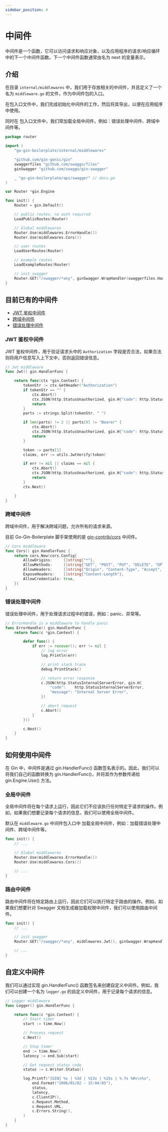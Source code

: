 ```yaml
---
sidebar_position: 4
---
```


# 中间件

中间件是一个函数，它可以访问请求和响应对象，以及应用程序的请求/响应循环中的下一个中间件函数。下一个中间件函数通常由名为 next 的变量表示。

## 介绍

在目录 `internal/middlewares` 中，我们用于存放相关的中间件，并且定义了一个名为 `middleware.go` 的文件，作为中间件包的入口。

在包入口文件中，我们完成初始化中间件的工作，然后将其导出，以便在应用程序中使用。

同时在 包入口文件中，我们常加载全局中间件，例如：错误处理中间件、跨域中间件等。

```go
package router

import (
	"go-gin-boilerplate/internal/middlewares"

	"github.com/gin-gonic/gin"
	swaggerfiles "github.com/swaggo/files"
	ginSwagger "github.com/swaggo/gin-swagger"

	_ "go-gin-boilerplate/api/swagger" // docs.go
)

var Router *gin.Engine

func init() {
	Router = gin.Default()

	// public routes, no auth required
	LoadPublicRoutes(Router)

	// Global middlewares
	Router.Use(middlewares.ErrorHandle())
	Router.Use(middlewares.Cors())

	// user routes
	LoadUserRoutes(Router)

	// example routes
	LoadExampleRoutes(Router)

	// init swagger
	Router.GET("/swagger/*any", ginSwagger.WrapHandler(swaggerfiles.Handler))
}


```

## 目前已有的中间件

- [JWT 鉴权中间件](https://github.com/sanjayheaven/go-gin-boilerplate/tree/main/internal/middlewares/jwt.go)
- [跨域中间件](https://github.com/sanjayheaven/go-gin-boilerplate/blob/main/internal/middlewares/cors.go)
- [错误处理中间件](https://github.com/sanjayheaven/go-gin-boilerplate/blob/main/internal/middlewares/errorHandle.go)

### JWT 鉴权中间件

JWT 鉴权中间件，用于验证请求头中的 `Authorization` 字段是否合法，如果合法则将用户信息写入上下文中，否则返回错误信息。

```go
// Jwt middleware
func Jwt() gin.HandlerFunc {

	return func(ctx *gin.Context) {
		tokenStr := ctx.GetHeader("Authorization")
		if tokenStr == "" {
			ctx.Abort()
			ctx.JSON(http.StatusUnauthorized, gin.H{"code": http.StatusUnauthorized, "message": "Not Authorized"})
			return
		}
		parts := strings.Split(tokenStr, " ")

		if len(parts) != 2 || parts[0] != "Bearer" {
			ctx.Abort()
			ctx.JSON(http.StatusUnauthorized, gin.H{"code": http.StatusUnauthorized, "message": "Not Authorized"})
			return
		}

		token := parts[1]
		claims, err := utils.JwtVerify(token)

		if err != nil || claims == nil {
			ctx.Abort()
			ctx.JSON(http.StatusUnauthorized, gin.H{"code": http.StatusUnauthorized, "message": "Not Authorized"})
			return
		}
		ctx.Next()

	}
}
```

### 跨域中间件

跨域中间件，用于解决跨域问题，允许所有的请求来源。

目前 Go-Gin-Boilerplate 脚手架使用的是 [gin-contrib/cors](https://github.com/gin-contrib/cors) 中间件。

```go
// Cors middleware
func Cors() gin.HandlerFunc {
	return cors.New(cors.Config{
		AllowOrigins:     []string{"*"},
		AllowMethods:     []string{"GET", "POST", "PUT", "DELETE", "OPTIONS"},
		AllowHeaders:     []string{"Origin", "Content-Type", "Accept", "Authorization"},
		ExposeHeaders:    []string{"Content-Length"},
		AllowCredentials: true,
	})
}
```

### 错误处理中间件

错误处理中间件，用于处理请求过程中的错误，例如：panic、异常等。

```go
// ErrorHandle is a middleware to handle panic
func ErrorHandle() gin.HandlerFunc {
	return func(c *gin.Context) {

		defer func() {
			if err := recover(); err != nil {
				// log error
				log.Println(err)

				// print stack trace
				debug.PrintStack()

				// return error response
				c.JSON(http.StatusInternalServerError, gin.H{
					"code":    http.StatusInternalServerError,
					"message": "Internal Server Error",
				})

				// abort request
				c.Abort()
			}
		}()

		c.Next()
	}
}

```

## 如何使用中间件

在 Gin 中，中间件是通过 gin.HandlerFunc() 函数签名表示的。因此，我们可以将我们自己的函数转换为 gin.HandlerFunc()，并将其作为参数传递给 gin.Engine.Use() 方法。

### 全局中间件

全局中间件将在每个请求上运行，因此它们不应该执行任何特定于请求的操作。例如，如果我们想要记录每个请求的信息，我们可以使用全局中间件。

默认在 `middleware.go` 中间件包入口中 加载全局中间件，例如：加载错误处理中间件、跨域中间件等。

```go
func init() {
    // ...

	// Global middlewares
	Router.Use(middlewares.ErrorHandle())
	Router.Use(middlewares.Cors())

    // ...
}
```

### 路由中间件

路由中间件将在特定路由上运行，因此它们可以执行特定于路由的操作。例如，如果我们想要针对 Swagger 文档生成器加载权限中间件，我们可以使用路由中间件。

```go
func init() {
    // ...

    // init swagger
    Router.GET("/swagger/*any", middlewares.Jwt(), ginSwagger.WrapHandler(swaggerfiles.Handler))

    // ...
}

```

## 自定义中间件

我们可以通过实现 gin.HandlerFunc() 函数签名来创建自定义中间件。例如，我们可以创建一个名为 `logger.go` 的自定义中间件，用于记录每个请求的信息。

```go
// Logger middleware
func Logger() gin.HandlerFunc {

    return func(c *gin.Context) {
        // Start timer
        start := time.Now()

        // Process request
        c.Next()

        // Stop timer
        end := time.Now()
        latency := end.Sub(start)

        // Get request status code
        status := c.Writer.Status()

        log.Printf("[GIN] %v | %3d | %13v | %15s | %-7s %#v\n%s",
            end.Format("2006/01/02 - 15:04:05"),
            status,
            latency,
            c.ClientIP(),
            c.Request.Method,
            c.Request.URL,
            c.Errors.String(),
        )
    }
}
```
